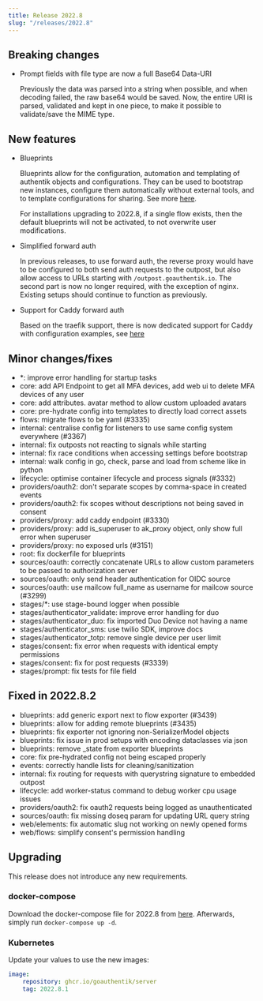 ```yaml
---
title: Release 2022.8
slug: "/releases/2022.8"
---
```


## Breaking changes

-   Prompt fields with file type are now a full Base64 Data-URI

    Previously the data was parsed into a string when possible, and when decoding failed, the raw base64 would be saved. Now, the entire URI is parsed, validated and kept in one piece, to make it possible to validate/save the MIME type.

## New features

-   Blueprints

    Blueprints allow for the configuration, automation and templating of authentik objects and configurations. They can be used to bootstrap new instances, configure them automatically without external tools, and to template configurations for sharing. See more [here](../../customize/blueprints/index.md).

    For installations upgrading to 2022.8, if a single flow exists, then the default blueprints will not be activated, to not overwrite user modifications.

-   Simplified forward auth

    In previous releases, to use forward auth, the reverse proxy would have to be configured to both send auth requests to the outpost, but also allow access to URLs starting with `/outpost.goauthentik.io`. The second part is now no longer required, with the exception of nginx. Existing setups should continue to function as previously.

-   Support for Caddy forward auth

    Based on the traefik support, there is now dedicated support for Caddy with configuration examples, see [here](../../add-secure-apps/providers/proxy/forward_auth)

## Minor changes/fixes

-   \*: improve error handling for startup tasks
-   core: add API Endpoint to get all MFA devices, add web ui to delete MFA devices of any user
-   core: add attributes. avatar method to allow custom uploaded avatars
-   core: pre-hydrate config into templates to directly load correct assets
-   flows: migrate flows to be yaml (#3335)
-   internal: centralise config for listeners to use same config system everywhere (#3367)
-   internal: fix outposts not reacting to signals while starting
-   internal: fix race conditions when accessing settings before bootstrap
-   internal: walk config in go, check, parse and load from scheme like in python
-   lifecycle: optimise container lifecycle and process signals (#3332)
-   providers/oauth2: don't separate scopes by comma-space in created events
-   providers/oauth2: fix scopes without descriptions not being saved in consent
-   providers/proxy: add caddy endpoint (#3330)
-   providers/proxy: add is_superuser to ak_proxy object, only show full error when superuser
-   providers/proxy: no exposed urls (#3151)
-   root: fix dockerfile for blueprints
-   sources/oauth: correctly concatenate URLs to allow custom parameters to be passed to authorization server
-   sources/oauth: only send header authentication for OIDC source
-   sources/oauth: use mailcow full_name as username for mailcow source (#3299)
-   stages/\*: use stage-bound logger when possible
-   stages/authenticator_validate: improve error handling for duo
-   stages/authenticator_duo: fix imported Duo Device not having a name
-   stages/authenticator_sms: use twilio SDK, improve docs
-   stages/authenticator_totp: remove single device per user limit
-   stages/consent: fix error when requests with identical empty permissions
-   stages/consent: fix for post requests (#3339)
-   stages/prompt: fix tests for file field

## Fixed in 2022.8.2

-   blueprints: add generic export next to flow exporter (#3439)
-   blueprints: allow for adding remote blueprints (#3435)
-   blueprints: fix exporter not ignoring non-SerializerModel objects
-   blueprints: fix issue in prod setups with encoding dataclasses via json
-   blueprints: remove \_state from exporter blueprints
-   core: fix pre-hydrated config not being escaped properly
-   events: correctly handle lists for cleaning/sanitization
-   internal: fix routing for requests with querystring signature to embedded outpost
-   lifecycle: add worker-status command to debug worker cpu usage issues
-   providers/oauth2: fix oauth2 requests being logged as unauthenticated
-   sources/oauth: fix missing doseq param for updating URL query string
-   web/elements: fix automatic slug not working on newly opened forms
-   web/flows: simplify consent's permission handling

## Upgrading

This release does not introduce any new requirements.

### docker-compose

Download the docker-compose file for 2022.8 from [here](https://goauthentik.io/version/2022.8/docker-compose.yml). Afterwards, simply run `docker-compose up -d`.

### Kubernetes

Update your values to use the new images:

```yaml
image:
    repository: ghcr.io/goauthentik/server
    tag: 2022.8.1
```
